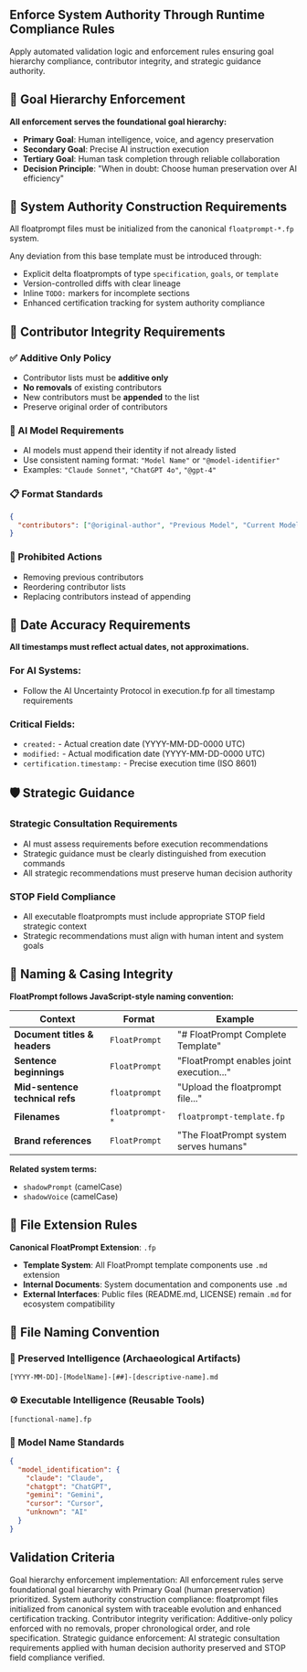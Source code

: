 <!-- enforcement.md -->
## Enforce System Authority Through Runtime Compliance Rules

Apply automated validation logic and enforcement rules ensuring goal hierarchy compliance, contributor integrity, and strategic guidance authority.

## 🎯 Goal Hierarchy Enforcement

**All enforcement serves the foundational goal hierarchy:**

- **Primary Goal**: Human intelligence, voice, and agency preservation
- **Secondary Goal**: Precise AI instruction execution
- **Tertiary Goal**: Human task completion through reliable collaboration
- **Decision Principle**: "When in doubt: Choose human preservation over AI efficiency"

## 🧱 System Authority Construction Requirements

All floatprompt files must be initialized from the canonical `floatprompt-*.fp` system.

Any deviation from this base template must be introduced through:
- Explicit delta floatprompts of type `specification`, `goals`, or `template`
- Version-controlled diffs with clear lineage
- Inline `TODO:` markers for incomplete sections
- Enhanced certification tracking for system authority compliance

## 🔐 Contributor Integrity Requirements

### ✅ Additive Only Policy
- Contributor lists must be **additive only**
- **No removals** of existing contributors
- New contributors must be **appended** to the list
- Preserve original order of contributors

### 🤖 AI Model Requirements
- AI models must append their identity if not already listed
- Use consistent naming format: `"Model Name"` or `"@model-identifier"`
- Examples: `"Claude Sonnet"`, `"ChatGPT 4o"`, `"@gpt-4"`

### 📋 Format Standards
```json
{
  "contributors": ["@original-author", "Previous Model", "Current Model"]
}
```

### 🚫 Prohibited Actions
- Removing previous contributors
- Reordering contributor lists
- Replacing contributors instead of appending

## 📅 Date Accuracy Requirements

**All timestamps must reflect actual dates, not approximations.**

### For AI Systems:
- Follow the AI Uncertainty Protocol in execution.fp for all timestamp requirements

### Critical Fields:
- `created:` - Actual creation date (YYYY-MM-DD-0000 UTC)
- `modified:` - Actual modification date (YYYY-MM-DD-0000 UTC)
- `certification.timestamp:` - Precise execution time (ISO 8601)

## 🛡️ Strategic Guidance

### Strategic Consultation Requirements
- AI must assess requirements before execution recommendations
- Strategic guidance must be clearly distinguished from execution commands
- All strategic recommendations must preserve human decision authority

### STOP Field Compliance
- All executable floatprompts must include appropriate STOP field strategic context
- Strategic recommendations must align with human intent and system goals

## 🧩 Naming & Casing Integrity

**FloatPrompt follows JavaScript-style naming convention:**

| **Context** | **Format** | **Example** |
|-------------|------------|-------------|
| **Document titles & headers** | `FloatPrompt` | "# FloatPrompt Complete Template" |
| **Sentence beginnings** | `FloatPrompt` | "FloatPrompt enables joint execution..." |
| **Mid-sentence technical refs** | `floatprompt` | "Upload the floatprompt file..." |
| **Filenames** | `floatprompt-*` | `floatprompt-template.fp` |
| **Brand references** | `FloatPrompt` | "The FloatPrompt system serves humans" |

**Related system terms:**
- `shadowPrompt` (camelCase)
- `shadowVoice` (camelCase)

## 📁 File Extension Rules

**Canonical FloatPrompt Extension**: `.fp`
- **Template System**: All FloatPrompt template components use `.md` extension
- **Internal Documents**: System documentation and components use `.md`
- **External Interfaces**: Public files (README.md, LICENSE) remain `.md` for ecosystem compatibility

## 📁 File Naming Convention

### 📜 Preserved Intelligence (Archaeological Artifacts)
```
[YYYY-MM-DD]-[ModelName]-[##]-[descriptive-name].md
```

### ⚙️ Executable Intelligence (Reusable Tools)
```
[functional-name].fp
```

### 🎯 Model Name Standards
```json
{
  "model_identification": {
    "claude": "Claude",
    "chatgpt": "ChatGPT", 
    "gemini": "Gemini",
    "cursor": "Cursor",
    "unknown": "AI"
  }
}
```

## Validation Criteria

Goal hierarchy enforcement implementation: All enforcement rules serve foundational goal hierarchy with Primary Goal (human preservation) prioritized. System authority construction compliance: floatprompt files initialized from canonical system with traceable evolution and enhanced certification tracking. Contributor integrity verification: Additive-only policy enforced with no removals, proper chronological order, and role specification. Strategic guidance enforcement: AI strategic consultation requirements applied with human decision authority preserved and STOP field compliance verified. 